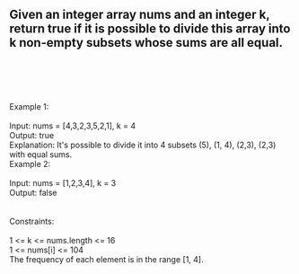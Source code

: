## Given an integer array nums and an integer k, return true if it is possible to divide this array into k non-empty subsets whose sums are all equal. <br> <br> <br> <br> 
Example 1: <br> <br> 
Input: nums = [4,3,2,3,5,2,1], k = 4 <br> 
Output: true <br> 
Explanation: It's possible to divide it into 4 subsets (5), (1, 4), (2,3), (2,3) with equal sums. <br> 
Example 2: <br> <br> 
Input: nums = [1,2,3,4], k = 3 <br> 
Output: false <br> <br> <br> 
Constraints: <br> <br> 
1 <= k <= nums.length <= 16 <br> 
1 <= nums[i] <= 104 <br> 
The frequency of each element is in the range [1, 4]. <br> 
